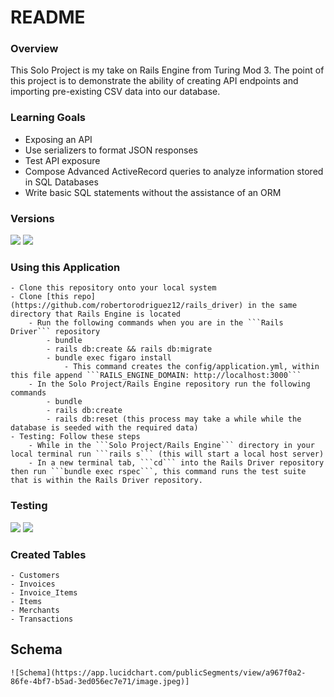 # README


### Overview
This Solo Project is my take on Rails Engine from Turing Mod 3. The point of this project is to demonstrate the ability of creating API endpoints and importing pre-existing CSV data into our database. 

### Learning Goals
   - Exposing an API
   - Use serializers to format JSON responses
   - Test API exposure
   - Compose Advanced ActiveRecord queries to analyze information stored in SQL Databases
   - Write basic SQL statements without the assistance of an ORM

### Versions
![](https://img.shields.io/badge/Rails-5.2.4-informational?style=flat&logo=<LOGO_NAME>&logoColor=white&color=2bbc8a) ![](https://img.shields.io/badge/Ruby-2.5.3-orange)
    
### Using this Application
    - Clone this repository onto your local system
    - Clone [this repo](https://github.com/robertorodriguez12/rails_driver) in the same directory that Rails Engine is located
        - Run the following commands when you are in the ```Rails Driver``` repository
            - bundle
            - rails db:create && rails db:migrate
            - bundle exec figaro install
                - This command creates the config/application.yml, within this file append ```RAILS_ENGINE_DOMAIN: http://localhost:3000```
        - In the Solo Project/Rails Engine repository run the following commands
            - bundle
            - rails db:create
            - rails db:reset (this process may take a while while the database is seeded with the required data)
    - Testing: Follow these steps
        - While in the ```Solo Project/Rails Engine``` directory in your local terminal run ```rails s``` (this will start a local host server)
        - In a new terminal tab, ```cd``` into the Rails Driver repository then run ```bundle exec rspec```, this command runs the test suite that is within the Rails Driver repository. 
        
### Testing
![](https://img.shields.io/badge/Spec--Tests-17%20total%2016%20passing%201%20skipped-yellowgreen) ![](https://img.shields.io/badge/Local__Tests-45%20total%2C%200%20failures%2C%201%20pending-green)

### Created Tables
    - Customers
    - Invoices
    - Invoice_Items
    - Items
    - Merchants
    - Transactions

## Schema

    ![Schema](https://app.lucidchart.com/publicSegments/view/a967f0a2-86fe-4bf7-b5ad-3ed056ec7e71/image.jpeg)]



